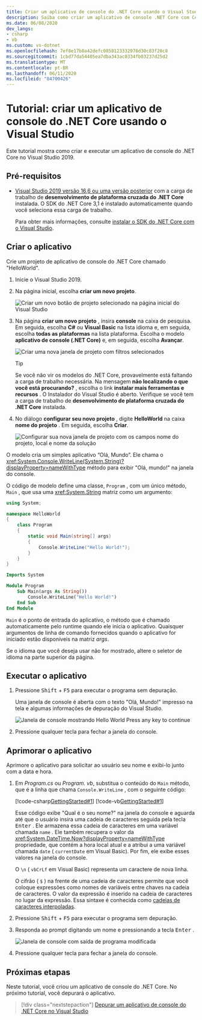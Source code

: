 ```yaml
---
title: Criar um aplicativo de console do .NET Core usando o Visual Studio
description: Saiba como criar um aplicativo de console .NET Core com C# ou Visual Basic usando o Visual Studio.
ms.date: 06/08/2020
dev_langs:
- csharp
- vb
ms.custom: vs-dotnet
ms.openlocfilehash: 7ef8e17b8a42defc0858123332976d30c83f20c8
ms.sourcegitcommit: 1cbd77da54405ea7dba343ac0334fb03237d25d2
ms.translationtype: MT
ms.contentlocale: pt-BR
ms.lasthandoff: 06/11/2020
ms.locfileid: "84700426"
---
```

# <a name="tutorial-create-a-net-core-console-application-using-visual-studio"></a>Tutorial: criar um aplicativo de console do .NET Core usando o Visual Studio

Este tutorial mostra como criar e executar um aplicativo de console do .NET Core no Visual Studio 2019.

## <a name="prerequisites"></a>Pré-requisitos

- [Visual Studio 2019 versão 16,6 ou uma versão posterior](https://visualstudio.microsoft.com/downloads/?utm_medium=microsoft&utm_source=docs.microsoft.com&utm_campaign=inline+link&utm_content=download+vs2019) com a carga de trabalho de **desenvolvimento de plataforma cruzada do .NET Core** instalada. O SDK do .NET Core 3,1 é instalado automaticamente quando você seleciona essa carga de trabalho.

  Para obter mais informações, consulte [instalar o SDK do .NET Core com o Visual Studio](../install/sdk.md?pivots=os-windows#install-with-visual-studio).

## <a name="create-the-app"></a>Criar o aplicativo

Crie um projeto de aplicativo de console do .NET Core chamado "HelloWorld".

1. Inicie o Visual Studio 2019.

1. Na página inicial, escolha **criar um novo projeto**.

   ![Criar um novo botão de projeto selecionado na página inicial do Visual Studio](./media/with-visual-studio/start-window.png)

1. Na página **criar um novo projeto** , insira **console** na caixa de pesquisa. Em seguida, escolha **C#** ou **Visual Basic** na lista idioma e, em seguida, escolha **todas as plataformas** na lista plataforma. Escolha o modelo **aplicativo de console (.NET Core)** e, em seguida, escolha **Avançar**.

   ![Criar uma nova janela de projeto com filtros selecionados](./media/with-visual-studio/create-new-project.png)

   > [!TIP]
   > Se você não vir os modelos do .NET Core, provavelmente está faltando a carga de trabalho necessária. Na mensagem **não localizando o que você está procurando?** , escolha o link **instalar mais ferramentas e recursos** . O Instalador do Visual Studio é aberto. Verifique se você tem a carga de trabalho de **desenvolvimento de plataforma cruzada do .NET Core** instalada.

1. No diálogo **configurar seu novo projeto** , digite **HelloWorld** na caixa **nome do projeto** . Em seguida, escolha **Criar**.

   ![Configurar sua nova janela de projeto com os campos nome do projeto, local e nome da solução](./media/with-visual-studio/configure-new-project.png)

O modelo cria um simples aplicativo “Olá, Mundo”. Ele chama o <xref:System.Console.WriteLine(System.String)?displayProperty=nameWithType> método para exibir "Olá, mundo!" na janela do console.

O código de modelo define uma classe, `Program` , com um único método, `Main` , que usa uma <xref:System.String> matriz como um argumento:

```csharp
using System;

namespace HelloWorld
{
    class Program
    {
        static void Main(string[] args)
        {
            Console.WriteLine("Hello World!");
        }
    }
}
```

```vb
Imports System

Module Program
    Sub Main(args As String())
        Console.WriteLine("Hello World!")
    End Sub
End Module
```

`Main` é o ponto de entrada do aplicativo, o método que é chamado automaticamente pelo runtime quando ele inicia o aplicativo. Quaisquer argumentos de linha de comando fornecidos quando o aplicativo for iniciado estão disponíveis na matriz *args*.

Se o idioma que você deseja usar não for mostrado, altere o seletor de idioma na parte superior da página.

## <a name="run-the-app"></a>Executar o aplicativo

1. Pressione <kbd>Shift</kbd> + <kbd>F5</kbd> para executar o programa sem depuração.

   Uma janela de console é aberta com o texto "Olá, Mundo!" impresso na tela e algumas informações de depuração do Visual Studio.

   ![Janela de console mostrando Hello World Press any key to continue](./media/with-visual-studio/hello-world-console.png)

1. Pressione qualquer tecla para fechar a janela do console.

## <a name="enhance-the-app"></a>Aprimorar o aplicativo

Aprimore o aplicativo para solicitar ao usuário seu nome e exibi-lo junto com a data e hora.

1. Em *Program.cs* ou *Program. vb*, substitua o conteúdo do `Main` método, que é a linha que chama `Console.WriteLine` , com o seguinte código:

   [!code-csharp[GettingStarted#1](./snippets/with-visual-studio/csharp/Program.cs#1)]
   [!code-vb[GettingStarted#1](./snippets/with-visual-studio/vb/Program.vb#1)]

   Esse código exibe "Qual é o seu nome?" na janela do console e aguarda até que o usuário insira uma cadeia de caracteres seguida pela tecla <kbd>Enter</kbd> . Ele armazena essa cadeia de caracteres em uma variável chamada `name` . Ele também recupera o valor da <xref:System.DateTime.Now?displayProperty=nameWithType> propriedade, que contém a hora local atual e a atribui a uma variável chamada `date` ( `currentDate` em Visual Basic). Por fim, ele exibe esses valores na janela do console.

   O `\n` ( `vbCrLf` em Visual Basic) representa um caractere de nova linha.

   O cifrão ( `$` ) na frente de uma cadeia de caracteres permite que você coloque expressões como nomes de variáveis entre chaves na cadeia de caracteres. O valor da expressão é inserido na cadeia de caracteres no lugar da expressão. Essa sintaxe é conhecida como [cadeias de caracteres interpoladas](../../csharp/language-reference/tokens/interpolated.md).

1. Pressione <kbd>Shift</kbd> + <kbd>F5</kbd> para executar o programa sem depuração.

1. Responda ao prompt digitando um nome e pressionando a tecla <kbd>Enter</kbd> .

   ![Janela de console com saída de programa modificada](./media/with-visual-studio/hello-world-update.png)

1. Pressione qualquer tecla para fechar a janela do console.

## <a name="next-steps"></a>Próximas etapas

Neste tutorial, você criou um aplicativo de console do .NET Core. No próximo tutorial, você depurará o aplicativo.

> [!div class="nextstepaction"]
> [Depurar um aplicativo de console do .NET Core no Visual Studio](debugging-with-visual-studio.md)
